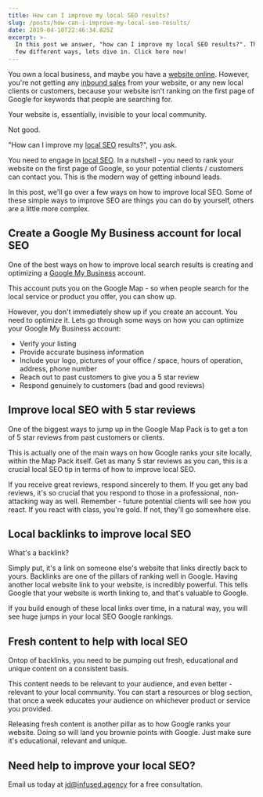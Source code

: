 ```yaml
---
title: How can I improve my local SEO results?
slug: /posts/how-can-i-improve-my-local-seo-results/
date: 2019-04-10T22:46:34.825Z
excerpt: >-
  In this post we answer, "how can I improve my local SEO results?". There are a
  few different ways, lets dive in. Click here now!
---
```

You own a local business, and maybe you have a [website online](https://infused.agency). However, you're not getting any [inbound sales](/seo) from your website, or any new local clients or customers, because your website isn't ranking on the first page of Google for keywords that people are searching for.

Your website is, essentially, invisible to your local community.

Not good.

"How can I improve my [local SEO](https://en.wikipedia.org/wiki/Local_search_engine_optimisation) results?", you ask.

You need to engage in [local SEO](https://ahrefs.com/blog/local-seo/). In a nutshell - you need to rank your website on the first page of Google, so your potential clients / customers can contact you. This is the modern way of getting inbound leads.

In this post, we'll go over a few ways on how to improve local SEO. Some of these simple ways to improve SEO are things you can do by yourself, others are a little more complex.

## Create a Google My Business account for local SEO

One of the best ways on how to improve local search results is creating and optimizing a [Google My Business](https://www.google.com/intl/en_ca/business/) account.

This account puts you on the Google Map - so when people search for the local service or product you offer, you can show up.

However, you don't immediately show up if you create an account. You need to optimize it. Lets go through some ways on how you can optimize your Google My Business account:

* Verify your listing
* Provide accurate business information
* Include your logo, pictures of your office / space, hours of operation, address, phone number
* Reach out to past customers to give you a 5 star review
* Respond genuinely to customers (bad and good reviews)

## Improve local SEO with 5 star reviews

One of the biggest ways to jump up in the Google Map Pack is to get a ton of 5 star reviews from past customers or clients. 

This is actually one of the main ways on how Google ranks your site locally, within the Map Pack itself. Get as many 5 star reviews as you can, this is a crucial local SEO tip in terms of how to improve local SEO.

If you receive great reviews, respond sincerely to them. If you get any bad reviews, it's so crucial that you respond to those in a professional, non-attacking way as well. Remember - future potential clients will see how you react. If you react with class, you're gold. If not, they'll go somewhere else.

## Local backlinks to improve local SEO

What's a backlink?

Simply put, it's a link on someone else's website that links directly back to yours. Backlinks are one of the pillars of ranking well in Google. Having another local website link to your website, is incredibly powerful. This tells Google that your website is worth linking to, and that's valuable to Google. 

If you build enough of these local links over time, in a natural way, you will see huge jumps in your local SEO Google rankings.

## Fresh content to help with local SEO

Ontop of backlinks, you need to be pumping out fresh, educational and unique content on a consistent basis. 

This content needs to be relevant to your audience, and even better - relevant to your local community. You can start a resources or blog section, that once a week educates your audience on whichever product or service you provided. 

Releasing fresh content is another pillar as to how Google ranks your website. Doing so will land you brownie points with Google. Just make sure it's educational, relevant and unique.

## Need help to improve your local SEO?

Email us today at <a href="mailto:jd@infused.agency">jd@infused.agency</a> for a free consultation.
